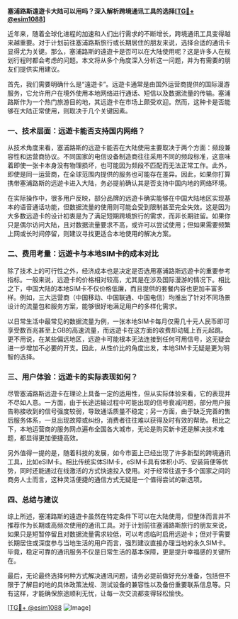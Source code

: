 **塞浦路斯遠遊卡大陆可以用吗？深入解析跨境通讯工具的选择[[TG💪+ @esim1088](https://t.me/s/esim1088)]**

近年来，随着全球化进程的加速和人们出行需求的不断增长，跨境通讯工具变得越来越重要。对于计划前往塞浦路斯旅行或长期居住的朋友来说，选择合适的通讯卡显得尤为关键。那么，塞浦路斯的遠遊卡是否可以在大陆使用呢？这是许多人在规划行程时都会考虑的问题。本文将从多个角度深入分析这一问题，并为有需要的朋友们提供实用建议。

首先，我们需要明确什么是“遠遊卡”。远遊卡通常是由国外运营商提供的国际漫游服务，它允许用户在境外使用本地网络进行通话、短信以及数据流量的传输。塞浦路斯作为一个热门旅游目的地，其远遊卡在市场上颇受欢迎。然而，这种卡是否能够在大陆正常使用，则取决于几个关键因素。

### **一、技术层面：远遊卡能否支持国内网络？**

从技术角度来看，塞浦路斯的远遊卡能否在大陆使用主要取决于两个方面：频段兼容性和运营商协议。不同国家的电信设备制造商往往采用不同的频段标准，这意味着即使一张卡本身没有物理损坏，也可能因为频段不匹配而无法正常工作。此外，即使是同一运营商，在全球范围内提供的服务也可能存在差异。因此，如果你打算携带塞浦路斯的远遊卡进入大陆，务必提前确认其是否支持中国内地的网络环境。

在实际操作中，很多用户反映，部分品牌的远遊卡确实能够在中国大陆地区实现基本的语音通话功能，但数据流量的使用则可能会受到限制甚至完全失效。这是因为大多数远遊卡的设计初衷是为了满足短期跨境旅行的需求，而非长期驻留。如果你只是偶尔访问大陆，且对数据流量要求不高，或许可以尝试使用；但如果需要频繁上网或长时间停留，则建议寻找更适合本地使用的解决方案。

### **二、费用考量：远遊卡与本地SIM卡的成本对比**

除了技术上的可行性之外，经济成本也是决定是否选用塞浦路斯远遊卡的重要参考指标。一般来说，远遊卡的价格相对较高，尤其是在涉及国际漫游的情况下。相比之下，中国大陆的本地SIM卡不仅价格低廉，而且提供的套餐内容也更加丰富多样。例如，三大运营商（中国移动、中国联通、中国电信）均推出了针对不同场景设计的流量包和服务方案，能够很好地满足用户的多样化需求。

以日常生活中最常见的数据流量为例，一张本地SIM卡每月仅需几十元人民币即可享受数百兆甚至上GB的高速流量，而远遊卡在这方面的收费却动辄上百元起跳。更不用说，在某些偏远地区，远遊卡可能根本无法连接到任何可用信号，这无疑会进一步增加不必要的开支。因此，从性价比的角度出发，本地SIM卡无疑是更为明智的选择。

### **三、用户体验：远遊卡的实际表现如何？**

尽管塞浦路斯远遊卡在理论上具备一定的适用性，但从实际体验来看，它的表现并不尽如人意。一方面，由于长途运输过程中可能出现的信号衰减问题，部分用户报告称接收到的信号强度较弱，导致通话质量不稳定；另一方面，由于缺乏完善的售后服务体系，一旦出现故障或纠纷，消费者往往难以获得及时有效的帮助。相比之下，本地运营商的服务网点遍布全国各大城市，无论是购买新卡还是解决技术难题，都显得更加便捷高效。

另外值得一提的是，随着科技的发展，如今市面上已经出现了许多新型的跨境通讯工具，比如eSIM卡。相比传统实体SIM卡，eSIM卡具有体积小巧、安装简便等优势，同时还能通过在线激活的方式快速投入使用。对于经常往返于多个国家之间的商务人士而言，这种灵活便捷的通信方式无疑是一个值得尝试的新选项。

### **四、总结与建议**

综上所述，塞浦路斯的遠遊卡虽然在特定条件下可以在大陆使用，但整体而言并不推荐作为长期或高频次使用的通讯工具。对于计划前往塞浦路斯旅行的朋友来说，如果只是短暂停留且对数据流量需求较低，可以考虑临时启用远遊卡；但对于需要长期居住或深度参与当地生活的用户而言，强烈建议直接办理当地的永久SIM卡。毕竟，稳定可靠的通讯服务不仅是日常生活的基本保障，更是提升幸福感的关键所在。

最后，无论最终选择何种方式解决通讯问题，请务必提前做好充分准备，包括但不限于了解目的地的具体政策法规、测试设备的兼容性以及备份重要联系信息等。只有这样，才能确保旅途顺利无忧，让每一次交流都变得轻松愉快。

[[TG💪+ @esim1088](https://t.me/s/esim1088) ![Image](https://i.postimg.cc/4NQfJmqS/Snipaste-2025-05-13-00-14-12.png)]
